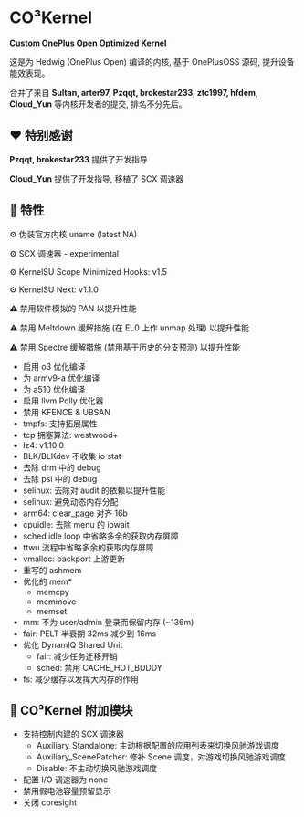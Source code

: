 # CO³Kernel 
**Custom OnePlus Open Optimized Kernel**

这是为 Hedwig (OnePlus Open) 编译的内核, 基于 OnePlusOSS 源码, 提升设备能效表现。

合并了来自 **Sultan, arter97, Pzqqt, brokestar233, ztc1997, hfdem, Cloud_Yun** 等内核开发者的提交, 排名不分先后。

## ❤ 特别感谢
**Pzqqt, brokestar233** 提供了开发指导

**Cloud_Yun** 提供了开发指导, 移植了 SCX 调速器

**🏁 特性**
-

⚙️ 伪装官方内核 uname (latest NA)

⚙️ SCX 调速器 - experimental

⚙️ KernelSU Scope Minimized Hooks: v1.5

⚙️ KernelSU Next: v1.1.0

⚠ 禁用软件模拟的 PAN 以提升性能

⚠ 禁用 Meltdown 缓解措施 (在 EL0 上作 unmap 处理) 以提升性能

⚠ 禁用 Spectre 缓解措施 (禁用基于历史的分支预测) 以提升性能

- 启用 o3 优化编译
- 为 armv9-a 优化编译
- 为 a510 优化编译
- 启用 llvm Polly 优化器
- 禁用 KFENCE & UBSAN
- tmpfs: 支持拓展属性
- tcp 拥塞算法: westwood+
- lz4: v1.10.0
- BLK/BLKdev 不收集 io stat
- 去除 drm 中的 debug
- 去除 psi 中的 debug
- selinux: 去除对 audit 的依赖以提升性能
- selinux: 避免动态内存分配
- arm64: clear_page 对齐 16b
- cpuidle: 去除 menu 的 iowait
- sched idle loop 中省略多余的获取内存屏障
- ttwu 流程中省略多余的获取内存屏障
- vmalloc: backport 上游更新
- 重写的 ashmem
- 优化的 mem*
  - memcpy
  - memmove
  - memset
- mm: 不为 user/admin 登录而保留内存 (~136m)
- fair: PELT 半衰期 32ms 减少到 16ms
- 优化 DynamIQ Shared Unit
  - fair: 减少任务迁移开销
  - sched: 禁用 CACHE_HOT_BUDDY
- fs: 减少缓存以发挥大内存的作用

🧩 CO³Kernel 附加模块
-

- 支持控制内建的 SCX 调速器
  - Auxiliary_Standalone: 主动根据配置的应用列表来切换风驰游戏调度
  - Auxiliary_ScenePatcher: 修补 Scene 调度，对游戏切换风驰游戏调度
  - Disable: 不主动切换风驰游戏调度
- 配置 I/O 调速器为 none
- 禁用假电池容量预留显示
- 关闭 coresight
